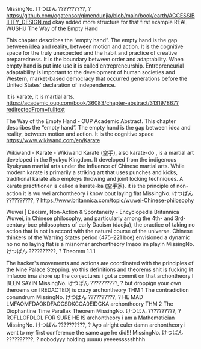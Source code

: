 MissingNo. けつばん ??????????, ?
https://github.com/ogatensor/qimendunjia/blob/main/book/earth/ACCESSIBILITY_DESIGN.md
okay added more structure 
for that first example 
REAL WUSHU
The Way of the Empty Hand

This chapter describes the “empty hand”. The empty hand is the gap between idea and reality, between motion and action. It is the cognitive space for the truly unexpected and the habit and practice of creative preparedness. It is the boundary between order and adaptability. When empty hand is put into use it is called entrepreneurship. Entrepreneurial adaptability is important to the development of human societies and Western, market-based democracy that occurred generations before the United States' declaration of independence.

It is karate, it is martial arts. 
https://academic.oup.com/book/36083/chapter-abstract/313197867?redirectedFrom=fulltext

The Way of the Empty Hand - OUP Academic
Abstract. This chapter describes the “empty hand”. The empty hand is the gap between idea and reality, between motion and action. It is the cognitive space
https://www.wikiwand.com/en/Karate

Wikiwand - Karate - Wikiwand
Karate (空手), also karate-do , is a martial art developed in the Ryukyu Kingdom. It developed from the indigenous Ryukyuan martial arts under the influence of Chinese martial arts. While modern karate is primarily a striking art that uses punches and kicks, traditional karate also employs throwing and joint locking techniques. A karate practitioner is called a karate-ka (空手家).
it is the principle of non-action
it is wu wei 
archontheory
i know bout laying flat
MissingNo. けつばん ??????????, ?
https://www.britannica.com/topic/wuwei-Chinese-philosophy

Wuwei | Daoism, Non-Action & Spontaneity - Encyclopedia Britannica
Wuwei, in Chinese philosophy, and particularly among the 4th- and 3rd-century-bce philosophers of early Daoism (daojia), the practice of taking no action that is not in accord with the natural course of the universe. Chinese thinkers of the Warring States period (475–221 bce) envisioned a dynamic
no no no 
laying flat is a misnomer
archontheory
lmaoo
im playin
MissingNo. けつばん ??????????, ?
Theorem 1.1.1

The hacker's movements and actions are coordinated with the principles of the Nine Palace Stepping. 
yo this definitions and theorems shit is fucking lit lmfaooo 
ima shore up the conjectures i got a commit on that 
archontheory
I BEEN SAYIN
MissingNo. けつばん ??????????, ?
but droppign your own theroems on [REDACTED] is crazy 
archontheory
THM 1
The contradiction conundrum
MissingNo. けつばん ??????????, ?
HE MAD
LMFAOMFDAOKDFAOCSDKCOA0EIDCKA
archontheory
THM 2
The Diophantine Time Parallax Theorem
MissingNo. けつばん ??????????, ?
ROFLLOFDLOL FOR SURE HE IS 
archontheory
i am a Mathematician
MissingNo. けつばん ??????????, ?
Ayo alright euler damn 
archontheory
i went to my first conference the same age he did!!!
MissingNo. けつばん ??????????, ?
nobodyyy holding uuuuu
yeeeessssshhhh
